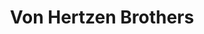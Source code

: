 ---
title: "Von Hertzen Brothers"
summary: "Von Hertzen Brothers is a Finnish rock group formed in 2000, by three brothers. Their music is a mix of classic rock and progressive elements, folk, punk and contemporary rock.
Each of the brothers have a notable history in the Finnish rock scene, starting from the early 1990s. Guitar-vocalist Kie von Hertzen has played in Don Huonot . Singer-guitarist Mikko von Hertzen is an ex-member of Egotrippi and Lemonator .
Vocalist-bass guitarist Jonne von Hertzen won the National Rock Contest in 1998 with his band Cosmos Tango and later joined to play the bass in Jonna Tervomaa's band . From 2006 to 2016 the band had two other permanent members: Mikko Kaakkuriniemi on drums and Juha Kuoppala on keyboards. In 2017 the band returned to its 2006 lineup with Sami Kuoppamäki on drums. The current tour lineup also features the Swedish keyboard player Robert Engstrand."
slug: "von-hertzen-brothers"
image: "von-hertzen-brothers.jpg"
apple_music_artist_url: "https://music.apple.com/gb/artist/von-hertzen-brothers/63209278"
wikipedia_url: "https://en.wikipedia.org/wiki/Von_Hertzen_Brothers"
---
